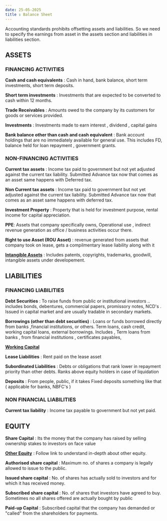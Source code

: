 ```yaml
---
date: 25-05-2025
title : Balance Sheet
---
```


Accounting standards prohibits offsetting assets and liabilities. So we need to specify the earnings from asset in the assets section and liabilities in liabilities section.


## ASSETS

### FINANCING ACTIVITIES

**Cash and cash equivalents** : Cash in hand, bank balance, short term investments, short term deposits.

**Short term investments** : Investments that are expected to be converted to cash within 12 months.

**Trade Receivables** : Amounts owed to the company by its customers for goods or services provided.

**Investments** : Investments made to earn interest , dividend , capital gains 

**Bank balance other than cash and cash equivalent** : Bank account holdings that are no immediately available for general use. This includes FD, balance held for loan repayment , government grants. 



### NON-FINANCING ACTIVITIES 

**Current tax assets** : Income tax paid to government but not yet adjusted against the current tax liability. Submitted Advance tax now that comes as an asset same happens with Deferred tax. 

**Non Current tax assets** : Income tax paid to government but not yet adjusted against the current tax liability. Submitted Advance tax now that comes as an asset same happens with deferred tax.

**Investment Property** : Property that is held for investment purpose, rental income for capital appreciation.

**PPE**: Assets that company specifically owns, Operational use , indirect revenue generation as office / business activities occur there.

**Right to use Asset (ROU Asset)** : revenue generated from assets that company took on lease, gets a compilmentary lease liability along with it 

[**Intangible Assets**](balance_sheet/intangible_assest.md) : Includes patents, copyrights, trademarks, goodwill, intangible assets under developement. 




## LIABILITIES


### FINANCING LIABILITIES

**Debt Securities** : To raise funds from public or institutional investors .. includes bonds, debentures, commercial papers, promissory notes, NCD's . Issued in capital market and are usually tradable in secondary markets.


**Borrowings (other than debt securities)** : Loans or funds borrowed directly from banks ,financial institutions, or others. Term loans, cash credit, working capital loans, external borrowings. Includes , Term loans from banks , from financial institutions , certificates payables, 


[**Working Capital**](balance_sheet/other_equity.md)


**Lease Liabilities** : Rent paid on the lease asset 


**Subordinated Liabilities** : Debts or obligations that rank lower in repayment priority than other debts. Ranks above equity holders in case of liquidation 


**Deposits** : From people, public, if it takes Fixed deposits something like that ( applicable for banks, NBFC's ) 


### NON FINANCIAL LIABILITIES


**Current tax liability** : Income tax payable to government but not yet paid.



## EQUITY 

**Share Capital** : Its the money that the company has raised by selling ownership stakes to investors on face value


[**Other Equity**](balance_sheet/other_equity.md) : Follow link to understand in-depth about other equity.


**Authorised share capital** : Maximum no. of shares a company is legally allowed to issue to the public.


**Issued share capital** : No. of shares has actually sold to investors and for which it has received money.


**Subscribed share capital** : No. of shares that investors have agreed to buy. Sometimes no  all shares offered are actually bought by public


**Paid-up Capital** : Subscribed capital that the company has demanded or "called" from the shareholders for payments. 


